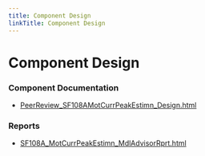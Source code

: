 ```yaml
---
title: Component Design
linkTitle: Component Design
---
```


# Component Design
### Component Documentation

- [PeerReview_SF108AMotCurrPeakEstimn_Design.html](Doc/PeerReview_SF108AMotCurrPeakEstimn_Design.html)

### Reports

- [SF108A_MotCurrPeakEstimn_MdlAdvisorRprt.html](Reports/SF108A_MotCurrPeakEstimn_MdlAdvisorRprt.html)

